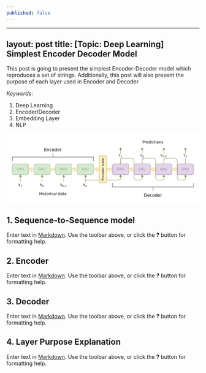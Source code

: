 ```yaml
---
published: false
---
```

---
layout: post
title: \[Topic: Deep Learning\] Simplest Encoder Decoder Model
---

This post is going to present the simplest Encoder-Decoder model which reproduces a set of strings. Additionally, this post will also present the purpose of each layer used in Encoder and Decoder

*Keywords*: 

1. Deep Learning
2. Encoder/Decoder
3. Embedding Layer
4. NLP

<p align="center">
<img src="/assets/2020-08-31-simple_encoder_decoder/seq2seq_model.png" alt="Simplest encoder-decoder architecture." width="600" >
</p>

<!--more-->

## 1. Sequence-to-Sequence model

Enter text in [Markdown](http://daringfireball.net/projects/markdown/). Use the toolbar above, or click the **?** button for formatting help.

## 2. Encoder

Enter text in [Markdown](http://daringfireball.net/projects/markdown/). Use the toolbar above, or click the **?** button for formatting help.

## 3. Decoder

Enter text in [Markdown](http://daringfireball.net/projects/markdown/). Use the toolbar above, or click the **?** button for formatting help.

## 4. Layer Purpose Explanation

Enter text in [Markdown](http://daringfireball.net/projects/markdown/). Use the toolbar above, or click the **?** button for formatting help.
